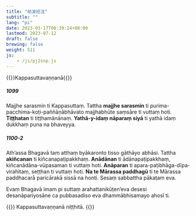 ```yaml
---
title: "劫波经注"
subtitle: ""
lang: "pi"
date: 2023-03-17T08:39:24+08:00
lastmod: 2023-07-12
draft: false
brewing: false
weight: 511
js:
    - /js/pj2snp.js
---
```


{{<subtitle>}}Kappasuttavaṇṇanā{{</subtitle>}}

##### 1099

Majjhe sarasmin ti Kappasuttaṃ. Tattha **majjhe sarasmin** ti purima-pacchima-koṭi-paññāṇābhāvato majjhabhūte saṃsāre ti vuttaṃ hoti. **Tiṭṭhatan** ti tiṭṭhamānānaṃ. **Yathā-y-idaṃ nāparaṃ siyā** ti yathā idaṃ dukkhaṃ puna na bhaveyya.

##### 1100-2

Ath’assa Bhagavā tam atthaṃ byākaronto tisso gāthāyo abhāsi. Tattha **akiñcanan** ti kiñcanapaṭipakkhaṃ. **Anādānan** ti ādānapaṭipakkhaṃ, kiñcanādāna-vūpasaman ti vuttaṃ hoti. **Anāparan** ti apara-paṭibhāga-dīpa-virahitaṃ, seṭṭhan ti vuttaṃ hoti. **Na te Mārassa paddhagū** ti te Mārassa paddhacarā paricārakā sissā na honti. Sesaṃ sabbattha pākaṭam eva.

Evaṃ Bhagavā imam pi suttaṃ arahattanikūṭen’eva desesi desanāpariyosāne ca pubbasadiso eva dhammābhisamayo ahosī ti.

{{<eof>}}
    Kappasuttavaṇṇanā niṭṭhitā.
{{</eof>}}